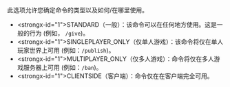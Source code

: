 此选项允许您确定命令的类型以及如何/在哪里使用。

* <strongx-id="1">STANDARD（一般）</strong>：该命令可以在任何地方使用。这是一般的行为 (例如， `/give`)。
* <strongx-id="1">SINGLEPLAYER_ONLY（仅单人游戏）</strong>：该命令将仅在单人玩家世界上可用 (例如：`/publish`)。
* <strongx-id="1">MULTIPLAYER_ONLY（仅多人游戏）</strong>：命令将仅在多人游戏服务器上可用 (例如：`/ban`)。
* <strongx-id="1">CLIENTSIDE（客户端）</strong>：命令仅在在客户端完全可用。